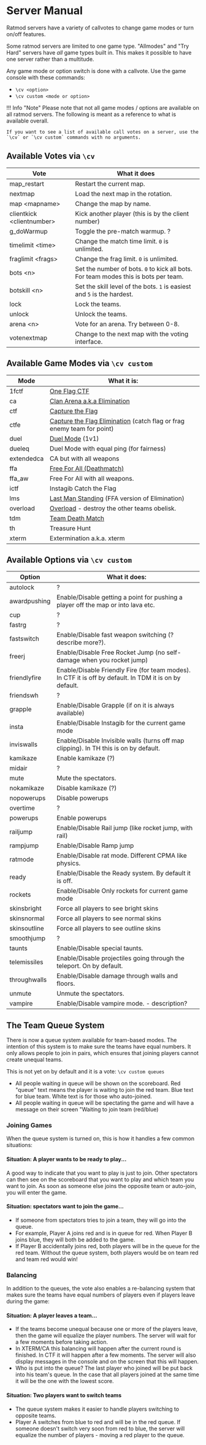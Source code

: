 # Server Manual

Ratmod servers have a variety of callvotes to change game modes or turn on/off features.

Some ratmod servers are limited to one game type. "Allmodes" and "Try Hard" servers have *all* game types built in. This makes it possible to have one server rather than a multitude.

Any game mode or option switch is done with a callvote. Use the game console with these commands:

- `\cv <option>` 
- `\cv custom <mode or option>`

!!! Info "Note"
    Please note that not all game modes / options are available on all ratmod servers. The following is meant as a reference to what is available overall. 

    If you want to see a list of available call votes on a server, use the `\cv` or `\cv custom` commands with no arguments.


## Available Votes via `\cv`

Vote | What it does
---- | ------------
map_restart | Restart the current map.
nextmap | Load the next map in the rotation.
map <mapname\> | Change the map by name.
clientkick <clientnumber\> | Kick another player (this is by the client number)
g_doWarmup | Toggle the pre-match warmup. ?
timelimit <time\> | Change the match time limit. `0` is unlimited.
fraglimit <frags\> | Change the frag limit. `0` is unlimited.
bots <n\> | Set the number of bots. `0` to kick all bots. For team modes this is bots per team.
botskill <n\> | Set the skill level of the bots. `1` is easiest and `5` is the hardest.
lock | Lock the teams.
unlock | Unlock the teams.
arena <n\> | Vote for an arena. Try between 0-8.
votenextmap | Change to the next map with the voting interface.






## Available Game Modes via `\cv custom`

Mode | What it is:
---- | ----------
1fctf | [One Flag CTF](https://openarena.fandom.com/wiki/One_Flag_Capture)
ca | [Clan Arena a.k.a Elimination](https://openarena.fandom.com/wiki/Elimination)
ctf | [Capture the Flag](https://openarena.fandom.com/wiki/Manual/Gamemodes#Capture_The_Flag_.28CTF.29)
ctfe | [Capture the Flag Elimination](https://openarena.fandom.com/wiki/CTF_Elimination) (catch flag or frag enemy team for point)
duel | [Duel Mode](https://openarena.fandom.com/wiki/Manual/Gamemodes#Tournament) (1v1)
dueleq | Duel Mode with equal ping (for fairness)
extendedca | CA but with all weapons
ffa | [Free For All (Deathmatch)](https://openarena.fandom.com/wiki/Manual/Gamemodes#Free_For_All)
ffa_aw | Free For All with all weapons.
ictf | Instagib Catch the Flag
lms | [Last Man Standing](https://openarena.fandom.com/wiki/Last_Man_Standing) (FFA version of Elimination)
overload | [Overload](https://openarena.fandom.com/wiki/Manual/Gamemodes#Overload) - destroy the other teams obelisk.
tdm | [Team Death Match](https://openarena.fandom.com/wiki/Manual/Gamemodes#Team_Deathmatch)
th | Treasure Hunt
xterm | Extermination a.k.a. xterm



## Available Options via `\cv custom`

Option | What it does:
------ | -------------
autolock | ?
awardpushing | Enable/Disable getting a point for pushing a player off the map or into lava etc.
cup | ?
fastrg | ?
fastswitch | Enable/Disable fast weapon switching (?describe more?). 
freerj | Enable/Disable Free Rocket Jump (no self-damage when you rocket jump)
friendlyfire | Enable/Disable Friendly Fire (for team modes). In CTF it is off by default. In TDM it is on by default.
friendswh | ?
grapple | Enable/Disable Grapple (if on it is always available)
insta | Enable/Disable Instagib for the current game mode
inviswalls | Enable/Disable Invisible walls (turns off map clipping). In TH this is on by default.
kamikaze | Enable kamikaze (?)
midair | ?
mute | Mute the spectators.
nokamikaze | Disable kamikaze (?)
nopowerups | Disable powerups
overtime | ?
powerups | Enable powerups
railjump | Enable/Disable Rail jump (like rocket jump, with rail)
rampjump | Enable/Disable Ramp jump
ratmode | Enable/Disable rat mode. Different CPMA like physics.
ready | Enable/Disable the Ready system. By default it is off.
rockets | Enable/Disable Only rockets for current game mode
skinsbright | Force all players to see bright skins
skinsnormal | Force all players to see normal skins
skinsoutline | Force all players to see outline skins
smoothjump | ?
taunts | Enable/Disable special taunts.
telemissiles | Enable/Disable projectiles going through the teleport. On by default.
throughwalls | Enable/Disable damage through walls and floors.
unmute | Unmute the spectators.
vampire | Enable/Disable vampire mode. - description?



## The Team Queue System

There is now a queue system available for team-based modes. The intention of this system is to make sure the teams have equal numbers. It only allows people to join in pairs, which ensures that joining players cannot create unequal teams.

This is not yet on by default and it is a vote: `\cv custom queues`

- All people waiting in queue will be shown on the scoreboard. Red "queue" text means the player is waiting to join the red team. Blue text for blue team. White text is for those who auto-joined.
- All people waiting in queue will be spectating the game and will have a message on their screen "Waiting to join team (red/blue)

### Joining Games
When the queue system is turned on, this is how it handles a few common situations:

#### Situation: A player wants to be ready to play...
A good way to indicate that you want to play is just to join. Other spectators can then see on the scoreboard that you want to play and which team you want to join. As soon as someone else joins the opposite team or auto-join, you will enter the game.

#### Situation: spectators want to join the game...
- If someone from spectators tries to join a team, they will go into the queue.
- For example, Player A joins red and is in queue for red. When Player B joins blue, they will both be added to the game. 
- If Player B accidentally joins red, both players will be in the queue for the red team. Without the queue system, both players would be on team red and team red would win!

### Balancing
In addition to the queues, the vote also enables a re-balancing system that makes sure the teams have equal numbers of players even if players leave during the game:

#### Situation: A player leaves a team...
- If the teams become unequal because one or more of the players leave, then the game will equalize the player numbers. The server will wait for a few moments before taking action. 
- In XTERM/CA this balancing will happen after the current round is finished. In CTF it will happen after a few moments. The server will also display messages in the console and on the screen that this will happen.
- Who is put into the queue? The last player who joined will be put back into his team's queue. In the case that all players joined at the same time it will be the one with the lowest score.

#### Situation: Two players want to switch teams
- The queue system makes it easier to handle players switching to opposite teams. 
- Player A switches from blue to red and will be in the red queue. If someone doesn't switch very soon from red to blue, the server will equalize the number of players - moving a red player to the queue.
